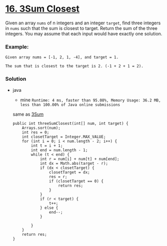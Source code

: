 # [16. 3Sum Closest](https://leetcode.com/problems/3sum-closest/)
Given an array `nums` of n integers and an integer `target`, find three integers in `nums` such that the sum is closest to target. Return the sum of the three integers. You may assume that each input would have exactly one solution.

### Example:
```
Given array nums = [-1, 2, 1, -4], and target = 1.

The sum that is closest to the target is 2. (-1 + 2 + 1 = 2).
```

### Solution
* java
  * mine `Runtime: 4 ms, faster than 95.08%, Memory Usage: 36.2 MB, less than 100.00% of Java online submissions`  
  
  same as [3Sum](https://github.com/103style/LeetCode/blob/master/Array/*15.%203Sum.md)
  ```
  public int threeSumClosest(int[] num, int target) {
      Arrays.sort(num);
      int res = 0;
      int closetTarget = Integer.MAX_VALUE;
      for (int i = 0; i < num.length - 2; i++) {
          int t = i + 1;
          int end = num.length - 1;
          while (t < end) {
              int r = num[i] + num[t] + num[end];
              int dx = Math.abs(target - r);
              if (dx < closetTarget) {
                  closetTarget = dx;
                  res = r;
                  if (closetTarget == 0) {
                      return res;
                  }
              }
              if (r < target) {
                  t++;
              } else {
                  end--;
              }

          }
      }
      return res;
  }
  ```
